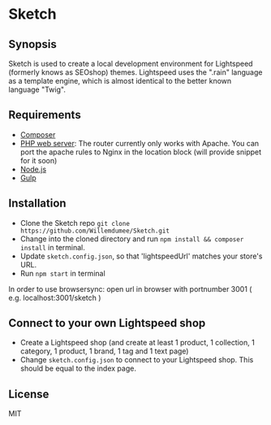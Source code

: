 Sketch
===

Synopsis
---

Sketch is used to create a local development environment for Lightspeed (formerly knows as SEOshop) themes.
Lightspeed uses the ".rain" language as a template engine, which is almost identical to the better known language "Twig".


Requirements
---

- [Composer](https://getcomposer.org/)
- [PHP web server](http://php.net/manual/en/features.commandline.webserver.php): The router currently only works with Apache. You can port the apache rules to Nginx in the location block (will provide snippet for it soon)
- [Node.js](https://nodejs.org/en/)
- [Gulp](http://gulpjs.com/)


Installation
---

- Clone the Sketch repo `git clone https://github.com/Willemdumee/Sketch.git`
- Change into the cloned directory and run `npm install && composer install` in terminal.
- Update `sketch.config.json`, so that 'lightspeedUrl' matches your store's URL.
- Run `npm start` in terminal

In order to use browsersync: open url in browser with portnumber 3001 ( e.g. localhost:3001/sketch )


Connect to your own Lightspeed shop
---

- Create a Lightspeed shop (and create at least 1 product, 1 collection, 1 category, 1 product, 1 brand, 1 tag and 1 text page)
- Change `sketch.config.json` to connect to your Lightspeed shop. This should be equal to the index page.

License
---

MIT




